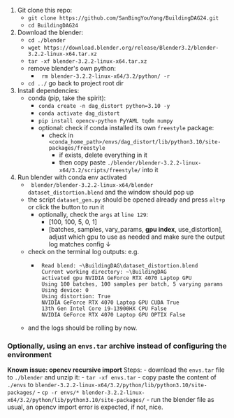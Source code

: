 1. Git clone this repo: 
     - `git clone https://github.com/SanBingYouYong/BuildingDAG24.git`
     - `cd BuildingDAG24`
2. Download the blender: 
     - `cd ./blender`
     - `wget https://download.blender.org/release/Blender3.2/blender-3.2.2-linux-x64.tar.xz`
     - `tar -xf blender-3.2.2-linux-x64.tar.xz`
     - remove blender's own python: 
         - ` rm blender-3.2.2-linux-x64/3.2/python/ -r`
     - `cd ../` go back to project root dir
3. Install dependencies: 
     - conda (pip, take the spirit): 
         - `conda create -n dag_distort python=3.10 -y`
         - `conda activate dag_distort`
         - `pip install opencv-python PyYAML tqdm numpy`
         - optional: check if conda installed its own `freestyle` package: 
             - check in `<conda_home_path>/envs/dag_distort/lib/python3.10/site-packages/freestyle`
                 - if exists, delete everything in it
                 - then copy paste `./blender/blender-3.2.2-linux-x64/3.2/scripts/freestyle/` into it
4. Run blender with conda env activated
     - ` blender/blender-3.2.2-linux-x64/blender dataset_distortion.blend` and the window should pop up
     - the script `dataset_gen.py` should be opened already and press `alt+p` or click the button to run it
         - optionally, check the `args` at `line 129`: 
             - [100, 100, 5, 0, 1]
             - [batches, samples, vary_params, **gpu index**, use_distortion], adjust which gpu to use as needed and make sure the output log matches config ↓
     - check on the terminal log outputs: e.g. 
         - ```
            Read blend: ~\BuildingDAG\dataset_distortion.blend
            Current working directory: ~\BuildingDAG
            activated gpu NVIDIA GeForce RTX 4070 Laptop GPU
            Using 100 batches, 100 samples per batch, 5 varying params
            Using device: 0
            Using distortion: True
            NVIDIA GeForce RTX 4070 Laptop GPU CUDA True
            13th Gen Intel Core i9-13900HX CPU False
            NVIDIA GeForce RTX 4070 Laptop GPU OPTIX False
            ```
     - and the logs should be rolling by now. 
    
### Optionally, using an `envs.tar` archive instead of configuring the environment
**Known issue: opencv recursive import**
Steps: 
     - download the `envs.tar` file to `./blender` and unzip it: 
         - `tar -xf envs.tar`
     - copy paste the content of `./envs` to `blender-3.2.2-linux-x64/3.2/python/lib/python3.10/site-packages/`
        - `cp -r envs/* blender-3.2.2-linux-x64/3.2/python/lib/python3.10/site-packages/`
     - run the blender file as usual, an opencv import error is expected, if not, nice.

